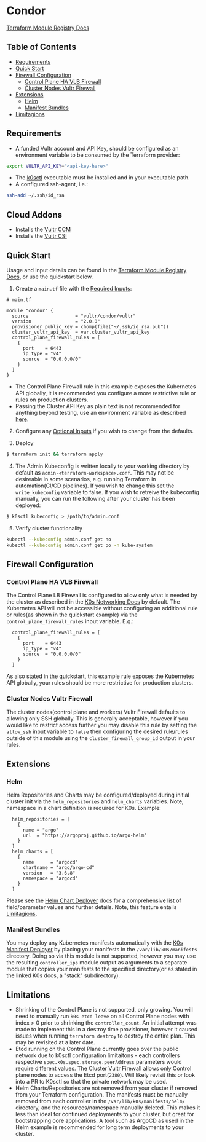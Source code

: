# Condor

[Terraform Module Registry Docs](https://registry.terraform.io/modules/vultr/condor/vultr/latest)

## Table of Contents
* [Requirements](#requirements)
* [Quick Start](#quick-start)
* [Firewall Configuration](#firewall-configuration)
  * [Control Plane HA VLB Firewall](#control-plane-ha-vlb-firewall)
  * [Cluster Nodes Vultr Firewall](#cluster-nodes-vultr-firewall)
* [Extensions](#extensions)
  * [Helm](#helm)
  * [Manifest Bundles](#manifest-bundles)
* [Limitagions](#limitagions)

## Requirements
  * A funded Vultr account and API Key, should be configured as an environment variable to be consumed by the Terraform provider:
  ```sh
  export VULTR_API_KEY="<api-key-here>"
  ```
  * The [k0sctl](https://github.com/k0sproject/k0sctl) executable must be installed and in your executable path.
  * A configured ssh-agent, i.e.:
  ```sh
  ssh-add ~/.ssh/id_rsa
  ```

## Cloud Addons
  * Installs the [Vultr CCM](https://github.com/vultr/vultr-cloud-controller-manager)
  * Installs the [Vultr CSI](https://github.com/vultr/vultr-csi)

## Quick Start
Usage and input details can be found in the [Terraform Module Registry Docs](https://registry.terraform.io/modules/vultr/condor/vultr/latest), or use the quickstart below.

1) Create a `main.tf` file with the [Required Inputs](https://registry.terraform.io/modules/vultr/condor/vultr/latest?tab=inputs#required-inputs):
``` hcl
# main.tf

module "condor" {
  source                 = "vultr/condor/vultr"
  version                = "2.0.0"
  provisioner_public_key = chomp(file("~/.ssh/id_rsa.pub"))
  cluster_vultr_api_key  = var.cluster_vultr_api_key
  control_plane_firewall_rules = [
    {
      port    = 6443
      ip_type = "v4"
      source  = "0.0.0.0/0"
    }
  ]
}
```
  * The Control Plane Firewall rule in this example exposes the Kubernetes API globally, it is recommended you configure a more restrictive rule or rules on production clusters. 
  * Passing the Cluster API Key as plain text is not recommended for anything beyond testing, use an environment variable as described [here](https://www.terraform.io/docs/cli/config/environment-variables.html#tf_var_name).

2) Configure any [Optional Inputs](https://registry.terraform.io/modules/vultr/condor/vultr/latest?tab=inputs#optional-inputs) if you wish to change from the defaults.

3) Deploy
``` sh
$ terraform init && terraform apply
```

4) The Admin Kubeconfig is written locally to your working directory by default as `admin-<terraform-workspace>.conf`. This may not be desireable in some scenarios, e.g. running Terraform in automation(CI/CD pipelines). If you wish to change this set the `write_kubeconfig` variable to false. If you wish to retreive the kubeconfig manually, you can run the following after your cluster has been deployed:
``` sh
$ k0sctl kubeconfig > /path/to/admin.conf
```

5) Verify cluster functionality
``` sh
kubectl --kubeconfig admin.conf get no 
kubectl --kubeconfig admin.conf get po -n kube-system
```

## Firewall Configuration
### Control Plane HA VLB Firewall
The Control Plane LB Firewall is configured to allow only what is needed by the cluster as described in the [K0s Networking Docs](https://docs.k0sproject.io/v1.21.1+k0s.0/networking/#required-ports-and-protocols) by default. The Kubernetes API will not be accessible without configuring an additional rule or rules(as shown in the quickstart example) via the `control_plane_firewall_rules` input variable. E.g.:
``` hcl
  control_plane_firewall_rules = [
    {
      port    = 6443
      ip_type = "v4"
      source  = "0.0.0.0/0"
    }
  ]
```
As also stated in the quickstart, this example rule exposes the Kubernetes API globally, your rules should be more restrictive for production clusters.

### Cluster Nodes Vultr Firewall
The cluster nodes(control plane and workers) Vultr Firewall defaults to allowing only SSH globally. This is generally acceptable, however if you would like to restrict access further you may disable this rule by setting the `allow_ssh` input variable to `false` then configuring the desired rule/rules outside of this module using the `cluster_firewall_group_id` output in your rules. 

## Extensions
### Helm
Helm Repositories and Charts may be configured/deployed during initial cluster init via the `helm_repositories` and `helm_charts` variables. Note, namespace in a chart definition is required for K0s. Example:
``` hcl
  helm_repositories = [
    {
      name = "argo"
      url  = "https://argoproj.github.io/argo-helm"
    }
  ]
  helm_charts = [
    {
      name      = "argocd"
      chartname = "argo/argo-cd"
      version   = "3.6.8"
      namespace = "argocd"
    }
  ]
```
Please see the [Helm Chart Deployer](https://docs.k0sproject.io/v1.21.3+k0s.0/helm-charts/#helm-charts) docs for a comprehensive list of field/parameter values and further details. Note, this feature entails [Limitagions](#limitagions).

### Manifest Bundles
You may deploy any Kubernetes manifests automatically with the [K0s Manifest Deployer](https://docs.k0sproject.io/v1.21.1+k0s.0/manifests/#manifest-deployer) by placing your manifests in the `/var/lib/k0s/manifests` directory. Doing so via this module is not supported, however you may use the resulting `controller_ips` module output as arguments to a separate module that copies your manifests to the specified directory(or as stated in the linked K0s docs, a "stack" subdirectory).

## Limitations
* Shrinking of the Control Plane is not supported, only growing. You will need to manually run `k0s etcd leave` on all Control Plane nodes with index > 0 prior to shrinking the `controller_count`. An initial attempt was made to implement this in a destroy time provisioner, however it caused issues when running `terraform destroy` to destroy the entire plan. This may be revisited at a later date. 
* Etcd running on the Control Plane currently goes over the public network due to k0sctl configuration limitaitons - each controllers respective `spec.k0s.spec.storage.peerAddress` parameters would require different values. The Cluster Vultr Firewall allows only Control plane nodes to access the Etcd port(`2380`). Will likely revisit this or look into a PR to K0sctl so that the private network may be used.
* Helm Charts/Repositories are not removed from your cluster if removed from your Terraform configuration. The manifests must be manually removed from each controller in the `/var/lib/k0s/manifests/helm/` directory, and the resources/namespace manually deleted. This makes it less than ideal for continued deployments to your cluster, but great for bootstrapping core applications. A tool such as ArgoCD as used in the Helm example is recommended for long term deployments to your cluster. 
